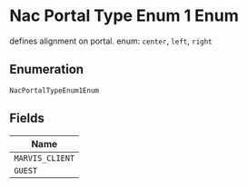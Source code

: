 
# Nac Portal Type Enum 1 Enum

defines alignment on portal. enum: `center`, `left`, `right`

## Enumeration

`NacPortalTypeEnum1Enum`

## Fields

| Name |
|  --- |
| `MARVIS_CLIENT` |
| `GUEST` |

